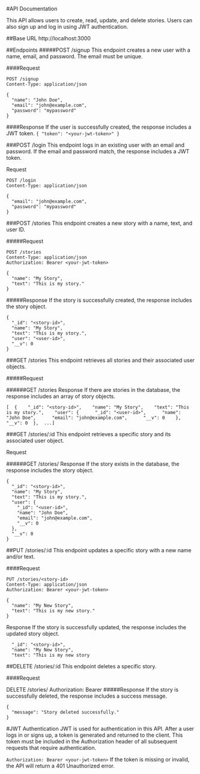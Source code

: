 #API Documentation

This API allows users to create, read, update, and delete stories. Users can also sign up and log in using JWT authentication.

##Base URL
http://localhost:3000

##Endpoints
#####POST /signup
This endpoint creates a new user with a name, email, and password. The email must be unique.

####Request
```
POST /signup
Content-Type: application/json

{
  "name": "John Doe",
  "email": "john@example.com",
  "password": "mypassword"
}
```

####Response
If the user is successfully created, the response includes a JWT token.
`{
  "token": "<your-jwt-token>"
}`

###POST /login
This endpoint logs in an existing user with an email and password. If the email and password match, the response includes a JWT token.

Request
```
POST /login
Content-Type: application/json

{
  "email": "john@example.com",
  "password": "mypassword"
}
```
###POST /stories
This endpoint creates a new story with a name, text, and user ID.

#####Request

```
POST /stories
Content-Type: application/json
Authorization: Bearer <your-jwt-token>

{
  "name": "My Story",
  "text": "This is my story."
}
```

#####Response
If the story is successfully created, the response includes the story object.
```
{
  "_id": "<story-id>",
  "name": "My Story",
  "text": "This is my story.",
  "user": "<user-id>",
  "__v": 0
}
```

###GET /stories
This endpoint retrieves all stories and their associated user objects.

#####Request

######GET /stories
Response
If there are stories in the database, the response includes an array of story objects.

```
[  {    "_id": "<story-id>",    "name": "My Story",    "text": "This is my story.",    "user": {      "_id": "<user-id>",      "name": "John Doe",      "email": "john@example.com",      "__v": 0    },    "__v": 0  },  ...]
```

###GET /stories/:id
This endpoint retrieves a specific story and its associated user object.

Request

######GET /stories/<story-id>
Response
If the story exists in the database, the response includes the story object.

```
{
  "_id": "<story-id>",
  "name": "My Story",
  "text": "This is my story.",
  "user": {
    "_id": "<user-id>",
    "name": "John Doe",
    "email": "john@example.com",
    "__v": 0
  },
  "__v": 0
}
```

##PUT /stories/:id
This endpoint updates a specific story with a new name and/or text.

####Request
```
PUT /stories/<story-id>
Content-Type: application/json
Authorization: Bearer <your-jwt-token>

{
  "name": "My New Story",
  "text": "This is my new story."
}
```
Response
If the story is successfully updated, the response includes the updated story object.

```
  "_id": "<story-id>",
  "name": "My New Story",
  "text": "This is my new story
```

##DELETE /stories/:id
This endpoint deletes a specific story.

####Request

DELETE /stories/<story-id>
Authorization: Bearer <your-jwt-token>
#####Response
If the story is successfully deleted, the response includes a success message.
```
{
  "message": "Story deleted successfully."
}
```

#JWT Authentication
JWT is used for authentication in this API. After a user logs in or signs up, a token is generated and returned to the client. This token must be included in the Authorization header of all subsequent requests that require authentication.

`Authorization: Bearer <your-jwt-token>`
If the token is missing or invalid, the API will return a 401 Unauthorized error.
